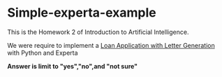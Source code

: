 # Simple-experta-example
This is the Homework 2 of Introduction to Artificial Intelligence.

We were require to implement a [Loan Application with Letter Generation](https://visiruleexamples.com/vrapp/vrtest/unsure_loan1) 
with Python and Experta

**Answer is limit to "yes","no",and "not sure"**
